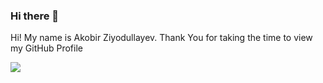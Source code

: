 ### Hi there 👋

Hi! My name is Akobir Ziyodullayev. Thank You for taking the time to view my GitHub Profile 


<img right="0" bottom="0" src="https://raw.githubusercontent.com/abhisheknaiidu/abhisheknaiidu/master/code.gif">

<!--
**Ziiyodullayevv/Ziiyodullayevv** is a ✨ _special_ ✨ repository because its `README.md` (this file) appears on your GitHub profile.

Here are some ideas to get you started:

- 🔭 I’m currently working on ...
- 🌱 I’m currently learning ...
- 👯 I’m looking to collaborate on ...
- 🤔 I’m looking for help with ...
- 💬 Ask me about ...
- 📫 How to reach me: ...
- 😄 Pronouns: ...
- ⚡ Fun fact: ...
-->
